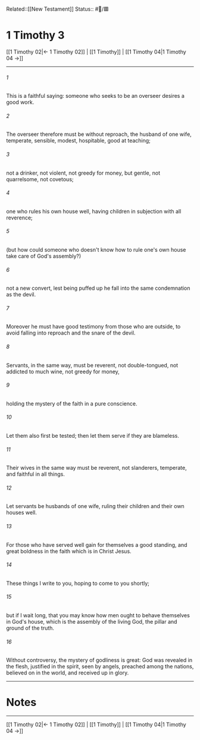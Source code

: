 Related::[[New Testament]]
Status:: #📖/🟥
# 1 Timothy 3

[[1 Timothy 02|← 1 Timothy 02]] | [[1 Timothy]] | [[1 Timothy 04|1 Timothy 04 →]]
***



###### 1 
This is a faithful saying: someone who seeks to be an overseer desires a good work. 

###### 2 
The overseer therefore must be without reproach, the husband of one wife, temperate, sensible, modest, hospitable, good at teaching; 

###### 3 
not a drinker, not violent, not greedy for money, but gentle, not quarrelsome, not covetous; 

###### 4 
one who rules his own house well, having children in subjection with all reverence; 

###### 5 
(but how could someone who doesn't know how to rule one's own house take care of God's assembly?) 

###### 6 
not a new convert, lest being puffed up he fall into the same condemnation as the devil. 

###### 7 
Moreover he must have good testimony from those who are outside, to avoid falling into reproach and the snare of the devil. 

###### 8 
Servants, in the same way, must be reverent, not double-tongued, not addicted to much wine, not greedy for money, 

###### 9 
holding the mystery of the faith in a pure conscience. 

###### 10 
Let them also first be tested; then let them serve if they are blameless. 

###### 11 
Their wives in the same way must be reverent, not slanderers, temperate, and faithful in all things. 

###### 12 
Let servants be husbands of one wife, ruling their children and their own houses well. 

###### 13 
For those who have served well gain for themselves a good standing, and great boldness in the faith which is in Christ Jesus. 

###### 14 
These things I write to you, hoping to come to you shortly; 

###### 15 
but if I wait long, that you may know how men ought to behave themselves in God's house, which is the assembly of the living God, the pillar and ground of the truth. 

###### 16 
Without controversy, the mystery of godliness is great: God was revealed in the flesh, justified in the spirit, seen by angels, preached among the nations, believed on in the world, and received up in glory.

---
# Notes


***
[[1 Timothy 02|← 1 Timothy 02]] | [[1 Timothy]] | [[1 Timothy 04|1 Timothy 04 →]]
